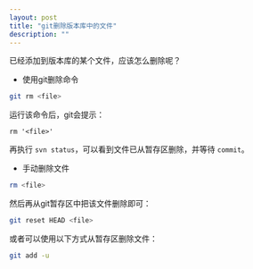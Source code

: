 ```yaml
---
layout: post
title: "git删除版本库中的文件"
description: ""
---
```


已经添加到版本库的某个文件，应该怎么删除呢？

* 使用git删除命令

```bash
git rm <file>
```

运行该命令后，git会提示：

```text
rm '<file>'
```

再执行 `svn status`，可以看到文件已从暂存区删除，并等待 `commit`。

* 手动删除文件

```bash
rm <file>
```

然后再从git暂存区中把该文件删除即可：

```bash
git reset HEAD <file>
```

或者可以使用以下方式从暂存区删除文件：

```bash
git add -u
```
